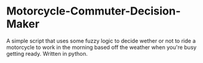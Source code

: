 # Motorcycle-Commuter-Decision-Maker
A simple script that uses some fuzzy logic to decide wether or not to ride a motorcycle to work in the morning based off the weather when you're busy getting ready. Written in python.
